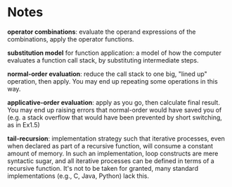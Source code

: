 # Notes

**operator combinations**: evaluate the operand expressions of the combinations, apply the operator functions.

**substitution model** for function application: a model of how the computer evaluates a function call stack, by substituting intermediate steps.

**normal-order evaluation**: reduce the call stack to one big, "lined up" operation, then apply. You may end up repeating some operations in this way.

**applicative-order evaluation**: apply as you go, then calculate final result. You may end up raising errors that normal-order would have saved you of (e.g. a stack overflow that would have been prevented by short switching, as in Ex1.5)

**tail-recursion**: implementation strategy such that iterative processes, even when declared as part of a recursive function, will consume a constant amount of memory. In such an implementation, loop constructs are mere syntactic sugar, and all iterative processes can be defined in terms of a recursive function. It's not to be taken for granted, many standard implementations (e.g., C, Java, Python) lack this.